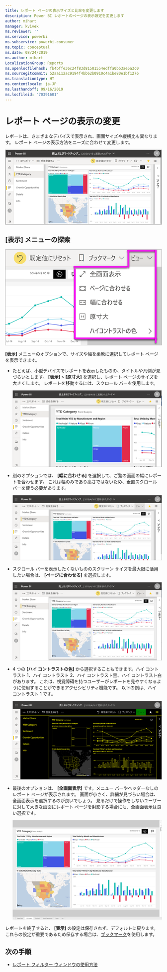 ```yaml
---
title: レポート ページの表示サイズと比率を変更します
description: Power BI レポートのページの表示設定を変更します
author: mihart
manager: kvivek
ms.reviewer: ''
ms.service: powerbi
ms.subservice: powerbi-consumer
ms.topic: conceptual
ms.date: 08/24/2019
ms.author: mihart
LocalizationGroup: Reports
ms.openlocfilehash: fb4bffe36c24f83d81501554edffa0bb3ae5a3c0
ms.sourcegitcommit: 52aa112ac9194f4bb62b0910c4a1be80e1bf1276
ms.translationtype: HT
ms.contentlocale: ja-JP
ms.lasthandoff: 09/16/2019
ms.locfileid: "70391601"
---
```

# <a name="change-the-display-of-a-report-page"></a>レポート ページの表示の変更

レポートは、さまざまなデバイスで表示され、画面サイズや縦横比も異なります。 レポート ページの表示方法をニーズに合わせて変更します。

![キャンバス上で表示されるレポートのスクリーンショット。](media/end-user-report-view/power-bi-canvas.png)

## <a name="explore-the-view-menu"></a>[表示] メニューの探索

![[表示] のドロップダウン オプションのスクリーンショット。](media/end-user-report-view/power-bi-viewmenu.png)


**[表示]** メニューのオプションで、サイズや幅を柔軟に選択してレポート ページを表示できます。

- たとえば、小型デバイスでレポートを表示したものの、タイトルや凡例が見づらいとします。  **[表示]**  >  **[原寸大]** を選択し、レポート ページのサイズを大きくします。 レポートを移動するには、スクロール バーを使用します。

    ![2 つのスクロール バーが呼び出されている、原寸大に設定されたレポートのスクリーンショット。](media/end-user-report-view/power-bi-view-actual.png)

- 別のオプションでは、 **[幅に合わせる]** を選択して、ご覧の画面の幅にレポートを合わせます。 これは幅のみであり高さではないため、垂直スクロール バーを使う必要があります。

  ![垂直スクロール バーが呼び出されている、[幅に合わせる] で設定されたレポートのスクリーンショット。](media/end-user-report-view/power-bi-view-width.png)

- スクロール バーを表示したくないもののスクリーン サイズを最大限に活用したい場合は、 **[ページに合わせる]** を選択します。

   ![[ページに合わせる] で設定されたレポートのスクリーンショット。](media/end-user-report-view/power-bi-view-fit.png)

- 4 つの **[ハイ コントラストの色]** から選択することもできます。ハイ コントラスト 1、ハイ コントラスト 2、ハイ コントラスト黒、ハイ コントラスト白があります。 これは、視覚障碍を持つユーザーがレポートを見やすくなるように使用することができるアクセシビリティ機能です。 以下の例は、ハイ コントラスト 1 です。 

    ![ハイ コントラスト 1 に設定されたレポートのスクリーンショット。](media/end-user-report-view/power-bi-contrast1.png)

- 最後のオプションは、 **[全画面表示]** です。メニュー バーやヘッダーなしのレポート ページが表示されます。 画面が小さく、詳細が見づらい場合は、全画面表示を選択するのが良いでしょう。  見るだけで操作をしないユーザーに対して大きな画面にレポート ページを射影する場合にも、全画面表示は良い選択です。  

    ![レポートの全画面表示](media/end-user-report-view/power-bi-full-screen.png)

レポートを終了すると、 **[表示]** の設定は保存されず、デフォルトに戻ります。 これらの設定が重要であるため保存する場合は、[ブックマーク](end-user-bookmarks.md)を使用します。

## <a name="next-steps"></a>次の手順

* [レポート フィルター ウィンドウの使用方法](end-user-report-filter.md)